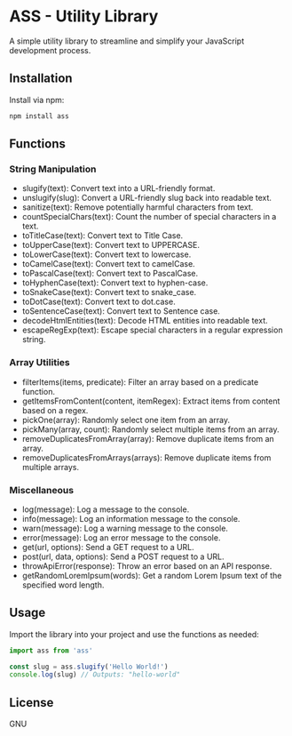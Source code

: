 # ASS - Utility Library
A simple utility library to streamline and simplify your JavaScript development process.

## Installation

Install via npm:

```bash
npm install ass
```

## Functions

### String Manipulation

- slugify(text): Convert text into a URL-friendly format.
- unslugify(slug): Convert a URL-friendly slug back into readable text.
- sanitize(text): Remove potentially harmful characters from text.
- countSpecialChars(text): Count the number of special characters in a text.
- toTitleCase(text): Convert text to Title Case.
- toUpperCase(text): Convert text to UPPERCASE.
- toLowerCase(text): Convert text to lowercase.
- toCamelCase(text): Convert text to camelCase.
- toPascalCase(text): Convert text to PascalCase.
- toHyphenCase(text): Convert text to hyphen-case.
- toSnakeCase(text): Convert text to snake_case.
- toDotCase(text): Convert text to dot.case.
- toSentenceCase(text): Convert text to Sentence case.
- decodeHtmlEntities(text): Decode HTML entities into readable text.
- escapeRegExp(text): Escape special characters in a regular expression string.

### Array Utilities

- filterItems(items, predicate): Filter an array based on a predicate function.
- getItemsFromContent(content, itemRegex): Extract items from content based on a regex.
- pickOne(array): Randomly select one item from an array.
- pickMany(array, count): Randomly select multiple items from an array.
- removeDuplicatesFromArray(array): Remove duplicate items from an array.
- removeDuplicatesFromArrays(arrays): Remove duplicate items from multiple arrays.

### Miscellaneous

- log(message): Log a message to the console.
- info(message): Log an information message to the console.
- warn(message): Log a warning message to the console.
- error(message): Log an error message to the console.
- get(url, options): Send a GET request to a URL.
- post(url, data, options): Send a POST request to a URL.
- throwApiError(response): Throw an error based on an API response.
- getRandomLoremIpsum(words): Get a random Lorem Ipsum text of the specified word length.

## Usage

Import the library into your project and use the functions as needed:

```javascript
import ass from 'ass'

const slug = ass.slugify('Hello World!')
console.log(slug) // Outputs: "hello-world"
```

## License

GNU
